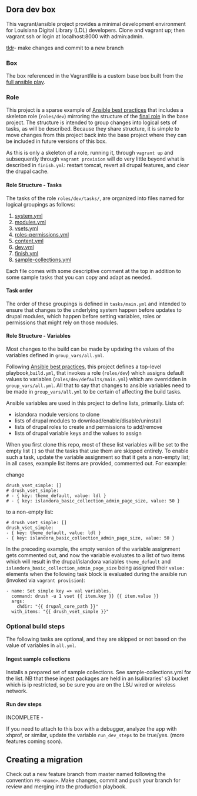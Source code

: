 ## Dora dev box

This vagrant/ansible project provides a minimal development environment for Louisiana Digital Library (LDL) developers. Clone and vagrant up; then vagrant ssh or login at localhost:8000 with admin:admin.

[tldr](#migration)- make changes and commit to a new branch


### Box

The box referenced in the Vagrantfile is a custom base box built from the [full ansible play](https://github.com/lsulibraries/islandora_ansible). 

### Role

This project is a sparse example of [Ansible best practices](http://docs.ansible.com/ansible/latest/playbooks_best_practices.html) that includes a skeleton role (`roles/dev`) mirroring the structure of the [final role](https://github.com/lsulibraries/ansible-role-islandora-local) in the base project.  The structure is intended to group changes into logical sets of tasks, as will be described. Because they share structure, it is simple to move changes from this project back into the base project where they can be included in future versions of this box.

As this is only a skeleton of a role, running it, through `vagrant up` and subsequently through `vagrant provision` will do very little beyond what is described in `finish.yml`: restart tomcat, revert all drupal features, and clear the drupal cache.

#### Role Structure - Tasks

The tasks of the role `roles/dev/tasks/`, are organized into files named for logical groupings as follows:

1. [system.yml](roles/dev/tasks/system.yml)
1. [modules.yml](roles/dev/tasks/modules.yml)
1. [vsets.yml](roles/dev/tasks/vsets.yml)
1. [roles-permissions.yml](roles/dev/tasks/roles-permissions.yml)
1. [content.yml](roles/dev/tasks/content.yml)
1. [dev.yml](roles/dev/tasks/dev.yml)
1. [finish.yml](roles/dev/tasks/finish.yml)
1. [sample-collections.yml](roles/dev/tasks/sample-collections.yml)

Each file comes with some descriptive comment at the top in addition to some sample tasks that you can copy and adapt as needed.

#### Task order

The order of these groupings is defined in `tasks/main.yml` and intended to ensure that changes to the underlying system happen before updates to drupal modules, which happen before setting variables, roles or permissions that might rely on those modules.

#### Role Structure - Variables

Most changes to the build can be made by updating the values of the variables defined in `group_vars/all.yml`.

Following [Ansible best practices](http://docs.ansible.com/ansible/latest/playbooks_best_practices.html), this project defines a top-level playbook,`build.yml`, that invokes a role (`roles/dev`) which assigns default values to variables (`roles/dev/defaults/main.yml`) which are overridden in `group_vars/all.yml`. All that to say that changes to ansible variables need to be made in `group_vars/all.yml` to be certain of affecting the build tasks.

Ansible variables are used in this project to define lists, primarily. Lists of:

- islandora module versions to clone
- lists of drupal modules to download/enable/disable/uninstall
- lists of drupal roles to create and permissions to add/remove
- lists of drupal variable keys and the values to assign

When you first clone this repo, most of these list variables will be set to the empty list `[]` so that the tasks that use them are skipped entirely. To enable such a task, update the variable assignment so that it gets a non-empty list; in all cases, example list items are provided, commented out. For example:

change

    drush_vset_simple: []
    # drush_vset_simple:
    # - { key: theme_default, value: ldl }
    # - { key: islandora_basic_collection_admin_page_size, value: 50 }

to a non-empty list:

    # drush_vset_simple: []
    drush_vset_simple:
    - { key: theme_default, value: ldl }
    - { key: islandora_basic_collection_admin_page_size, value: 50 }

In the preceding example, the empty version of the variable assignment gets commented out, and now the variable evaluates to a list of two items which will result in the drupal/islandora variables `theme_default` and `islandora_basic_collection_admin_page_size` being assigned their `value:` elements when the following task block is evaluated during the ansible run (invoked via `vagrant provision`):

    - name: Set simple key => val variables.
      command: drush -u 1 vset {{ item.key }} {{ item.value }}
      args:
        chdir: "{{ drupal_core_path }}"
      with_items: "{{ drush_vset_simple }}"

### Optional build steps
The following tasks are optional, and they are skipped or not based on the value of variables in `all.yml`.

#### Ingest sample collections

Installs a prepared set of sample collections. See sample-collections.yml for the list. NB that these ingest packages are held in an lsulibraries' s3 bucket which is ip restricted, so be sure you are on the LSU wired or wireless network.

#### Run dev steps

INCOMPLETE - 

If you need to attach to this box with a debugger, analyze the app with xhprof, or similar, update the variable `run_dev_steps` to be true/yes. (more features coming soon).

## Creating a <a name='migration'></a> migration

Check out a new feature branch from master named following the convention `FB-<name>`. Make changes, commit and push your branch for review and merging into the production playbook.